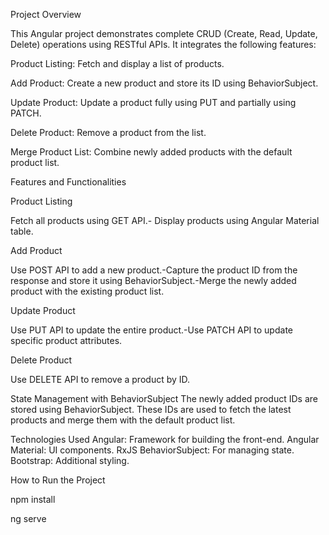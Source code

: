 Project Overview

This Angular project demonstrates complete CRUD (Create, Read, Update, Delete) operations using RESTful APIs. It integrates the following features:

Product Listing: Fetch and display a list of products.

Add Product: Create a new product and store its ID using BehaviorSubject.

Update Product: Update a product fully using PUT and partially using PATCH.

Delete Product: Remove a product from the list.

Merge Product List: Combine newly added products with the default product list.

Features and Functionalities

Product Listing

Fetch all products using GET API.- Display products using Angular Material table.

Add Product

Use POST API to add a new product.-Capture the product ID from the response and store it using BehaviorSubject.-Merge the newly added product with the existing product list.

Update Product

Use PUT API to update the entire product.-Use PATCH API to update specific product attributes.

Delete Product

Use DELETE API to remove a product by ID.


State Management with BehaviorSubject
The newly added product IDs are stored using BehaviorSubject.
These IDs are used to fetch the latest products and merge them with the default product list.

Technologies Used
Angular: Framework for building the front-end.
Angular Material: UI components.
RxJS BehaviorSubject: For managing state.
Bootstrap: Additional styling.

How to Run the Project

npm install

ng serve
